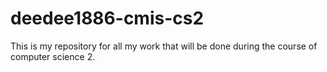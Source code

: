 # deedee1886-cmis-cs2

This is my repository for all my work that will be done during the course of computer science 2.
